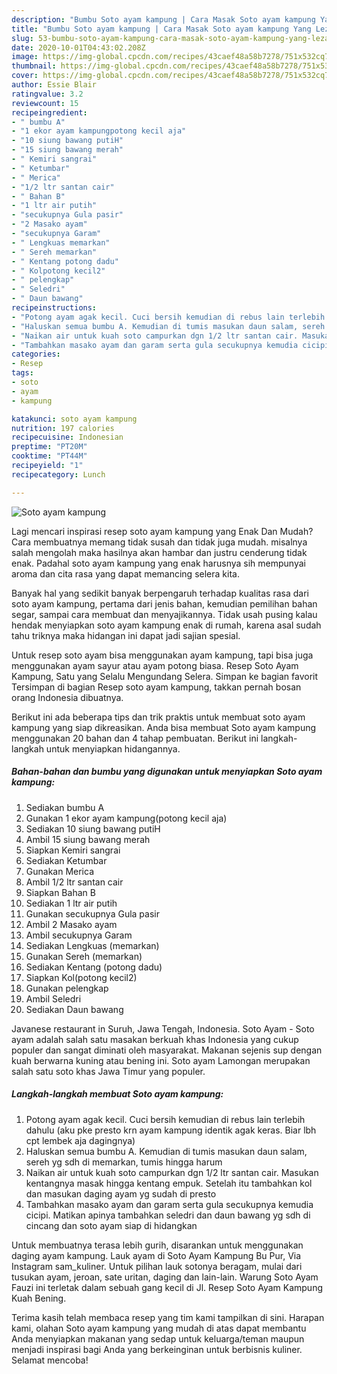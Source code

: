 ```yaml
---
description: "Bumbu Soto ayam kampung | Cara Masak Soto ayam kampung Yang Lezat"
title: "Bumbu Soto ayam kampung | Cara Masak Soto ayam kampung Yang Lezat"
slug: 53-bumbu-soto-ayam-kampung-cara-masak-soto-ayam-kampung-yang-lezat
date: 2020-10-01T04:43:02.208Z
image: https://img-global.cpcdn.com/recipes/43caef48a58b7278/751x532cq70/soto-ayam-kampung-foto-resep-utama.jpg
thumbnail: https://img-global.cpcdn.com/recipes/43caef48a58b7278/751x532cq70/soto-ayam-kampung-foto-resep-utama.jpg
cover: https://img-global.cpcdn.com/recipes/43caef48a58b7278/751x532cq70/soto-ayam-kampung-foto-resep-utama.jpg
author: Essie Blair
ratingvalue: 3.2
reviewcount: 15
recipeingredient:
- " bumbu A"
- "1 ekor ayam kampungpotong kecil aja"
- "10 siung bawang putiH"
- "15 siung bawang merah"
- " Kemiri sangrai"
- " Ketumbar"
- " Merica"
- "1/2 ltr santan cair"
- " Bahan B"
- "1 ltr air putih"
- "secukupnya Gula pasir"
- "2 Masako ayam"
- "secukupnya Garam"
- " Lengkuas memarkan"
- " Sereh memarkan"
- " Kentang potong dadu"
- " Kolpotong kecil2"
- " pelengkap"
- " Seledri"
- " Daun bawang"
recipeinstructions:
- "Potong ayam agak kecil. Cuci bersih kemudian di rebus lain terlebih dahulu (aku pke presto krn ayam kampung identik agak keras. Biar lbh cpt lembek aja dagingnya)"
- "Haluskan semua bumbu A. Kemudian di tumis masukan daun salam, sereh yg sdh di memarkan, tumis hingga harum"
- "Naikan air untuk kuah soto campurkan dgn 1/2 ltr santan cair. Masukan kentangnya masak hingga kentang empuk. Setelah itu tambahkan kol dan masukan daging ayam yg sudah di presto"
- "Tambahkan masako ayam dan garam serta gula secukupnya kemudia cicipi. Matikan apinya tambahkan seledri dan daun bawang yg sdh di cincang dan soto ayam siap di hidangkan"
categories:
- Resep
tags:
- soto
- ayam
- kampung

katakunci: soto ayam kampung 
nutrition: 197 calories
recipecuisine: Indonesian
preptime: "PT20M"
cooktime: "PT44M"
recipeyield: "1"
recipecategory: Lunch

---
```



![Soto ayam kampung](https://img-global.cpcdn.com/recipes/43caef48a58b7278/751x532cq70/soto-ayam-kampung-foto-resep-utama.jpg)

Lagi mencari inspirasi resep soto ayam kampung yang Enak Dan Mudah? Cara membuatnya memang tidak susah dan tidak juga mudah. misalnya salah mengolah maka hasilnya akan hambar dan justru cenderung tidak enak. Padahal soto ayam kampung yang enak harusnya sih mempunyai aroma dan cita rasa yang dapat memancing selera kita.

Banyak hal yang sedikit banyak berpengaruh terhadap kualitas rasa dari soto ayam kampung, pertama dari jenis bahan, kemudian pemilihan bahan segar, sampai cara membuat dan menyajikannya. Tidak usah pusing kalau hendak menyiapkan soto ayam kampung enak di rumah, karena asal sudah tahu triknya maka hidangan ini dapat jadi sajian spesial.

Untuk resep soto ayam bisa menggunakan ayam kampung, tapi bisa juga menggunakan ayam sayur atau ayam potong biasa. Resep Soto Ayam Kampung, Satu yang Selalu Mengundang Selera. Simpan ke bagian favorit Tersimpan di bagian Resep soto ayam kampung, takkan pernah bosan orang Indonesia dibuatnya.


Berikut ini ada beberapa tips dan trik praktis untuk membuat soto ayam kampung yang siap dikreasikan. Anda bisa membuat Soto ayam kampung menggunakan 20 bahan dan 4 tahap pembuatan. Berikut ini langkah-langkah untuk menyiapkan hidangannya.

<!--inarticleads1-->

##### Bahan-bahan dan bumbu yang digunakan untuk menyiapkan Soto ayam kampung:

1. Sediakan  bumbu A
1. Gunakan 1 ekor ayam kampung(potong kecil aja)
1. Sediakan 10 siung bawang putiH
1. Ambil 15 siung bawang merah
1. Siapkan  Kemiri sangrai
1. Sediakan  Ketumbar
1. Gunakan  Merica
1. Ambil 1/2 ltr santan cair
1. Siapkan  Bahan B
1. Sediakan 1 ltr air putih
1. Gunakan secukupnya Gula pasir
1. Ambil 2 Masako ayam
1. Ambil secukupnya Garam
1. Sediakan  Lengkuas (memarkan)
1. Gunakan  Sereh (memarkan)
1. Sediakan  Kentang (potong dadu)
1. Siapkan  Kol(potong kecil2)
1. Gunakan  pelengkap
1. Ambil  Seledri
1. Sediakan  Daun bawang


Javanese restaurant in Suruh, Jawa Tengah, Indonesia. Soto Ayam - Soto ayam adalah salah satu masakan berkuah khas Indonesia yang cukup populer dan sangat diminati oleh masyarakat. Makanan sejenis sup dengan kuah berwarna kuning atau bening ini. Soto ayam Lamongan merupakan salah satu soto khas Jawa Timur yang populer. 

<!--inarticleads2-->

##### Langkah-langkah membuat Soto ayam kampung:

1. Potong ayam agak kecil. Cuci bersih kemudian di rebus lain terlebih dahulu (aku pke presto krn ayam kampung identik agak keras. Biar lbh cpt lembek aja dagingnya)
1. Haluskan semua bumbu A. Kemudian di tumis masukan daun salam, sereh yg sdh di memarkan, tumis hingga harum
1. Naikan air untuk kuah soto campurkan dgn 1/2 ltr santan cair. Masukan kentangnya masak hingga kentang empuk. Setelah itu tambahkan kol dan masukan daging ayam yg sudah di presto
1. Tambahkan masako ayam dan garam serta gula secukupnya kemudia cicipi. Matikan apinya tambahkan seledri dan daun bawang yg sdh di cincang dan soto ayam siap di hidangkan


Untuk membuatnya terasa lebih gurih, disarankan untuk menggunakan daging ayam kampung. Lauk ayam di Soto Ayam Kampung Bu Pur, Via Instagram sam_kuliner. Untuk pilihan lauk sotonya beragam, mulai dari tusukan ayam, jeroan, sate uritan, daging dan lain-lain. Warung Soto Ayam Fauzi ini terletak dalam sebuah gang kecil di Jl. Resep Soto Ayam Kampung Kuah Bening. 

Terima kasih telah membaca resep yang tim kami tampilkan di sini. Harapan kami, olahan Soto ayam kampung yang mudah di atas dapat membantu Anda menyiapkan makanan yang sedap untuk keluarga/teman maupun menjadi inspirasi bagi Anda yang berkeinginan untuk berbisnis kuliner. Selamat mencoba!
